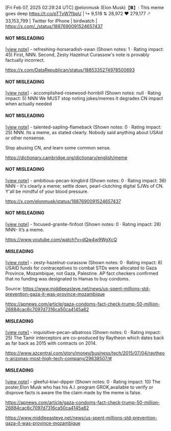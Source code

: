 [Fri Feb 07, 2025 02:29:24 UTC] @elonmusk (Elon Musk)【𝗕】: This meme goes deep https://t.co/pTTvW7fbpU | ↳ 9,518 ⇅ 28,972 ♥ 279,177 🡕 33,153,799 | Twitter for iPhone | birdwatch | https://x.com/_/status/1887690091524657437

#### NOT MISLEADING

[[view note]](https://x.com/i/birdwatch/n/1887853855137767543) - refreshing-horseradish-swan (Shown notes: 1 · Rating impact: 45)
First, NNN. Second, Zesty Hazelnut Curassow's note is provably factually incorrect.

https://x.com/DataRepublican/status/1885335274978500693

#### NOT MISLEADING

[[view note]](https://x.com/i/birdwatch/n/1887844839976235468) - accomplished-rosewood-hornbill (Shown notes: null · Rating impact: 5)
NNN We MUST stop noting jokes/memes it degrades CN impact when actually needed

#### NOT MISLEADING

[[view note]](https://x.com/i/birdwatch/n/1887772210301182314) - talented-sapling-flameback (Shown notes: 0 · Rating impact: 25)
NNN.
Its a meme, as stated clearly.
Nobody said anything about USAid or other nonsense.

Stop abusing CN, and learn some common sense.

https://dictionary.cambridge.org/dictionary/english/meme

#### NOT MISLEADING

[[view note]](https://x.com/i/birdwatch/n/1887752638357213215) - ambitious-pecan-kingbird (Shown notes: 0 · Rating impact: 36)
NNN - It's clearly a meme; settle down, pearl-clutching digital SJWs of CN. Y'all be mindful of your blood pressure.

https://x.com/elonmusk/status/1887690091524657437

#### NOT MISLEADING

[[view note]](https://x.com/i/birdwatch/n/1887713052323147905) - focused-granite-finfoot (Shown notes: 0 · Rating impact: 28)
NNN- It’s a meme. 

https://www.youtube.com/watch?v=dQw4w9WgXcQ 

#### MISLEADING

[[view note]](https://x.com/i/birdwatch/n/1887711966023893097) - zesty-hazelnut-curassow (Shown notes: 0 · Rating impact: 8)
USAID funds for contraceptives to combat STDs were allocated to Gaza Province, Mozambique, not Gaza, Palestine. AP fact checkers confirmed that no funding was designated to Hamas to buy condoms.

Source:
https://www.middleeasteye.net/news/us-spent-millions-std-prevention-gaza-it-was-province-mozambique

https://apnews.com/article/gaza-condoms-fact-check-trump-50-million-26884cac6c7097d7316ca50ca4145a82

#### MISLEADING

[[view note]](https://x.com/i/birdwatch/n/1887869450411770019) - inquisitive-pecan-albatross (Shown notes: 0 · Rating impact: 25)
The Tamir interceptors are co-produced by Raytheon which dates back as far back as 2015 with contracts on 2014.

https://www.azcentral.com/story/money/business/tech/2015/07/04/raytheon-arizonas-most-high-tech-company/29638507/#

#### MISLEADING

[[view note]](https://x.com/i/birdwatch/n/1887750414746964443) - gleeful-kiwi-dipper (Shown notes: 0 · Rating impact: 10)
The poster,Elon Musk who has his A.I. program GROK,available to verify or disprove facts is aware the the claim made by the meme is false.

https://apnews.com/article/gaza-condoms-fact-check-trump-50-million-26884cac6c7097d7316ca50ca4145a82

https://www.middleeasteye.net/news/us-spent-millions-std-prevention-gaza-it-was-province-mozambique
